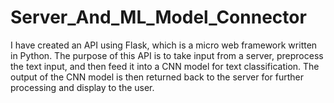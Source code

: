 # Server_And_ML_Model_Connector
I have created an API using Flask, which is a micro web framework written in Python. The purpose of this API is to take input from a server, preprocess the text input, and then feed it into a CNN model for text classification. The output of the CNN model is then returned back to the server for further processing and display to the user.
